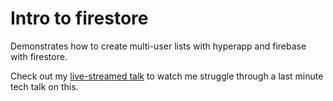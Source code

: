 # Intro to firestore

Demonstrates how to create multi-user lists with hyperapp and firebase with firestore.

Check out my [live-streamed talk](https://youtu.be/7z2t_bia5wY) to watch me struggle through a last minute tech talk on this.
